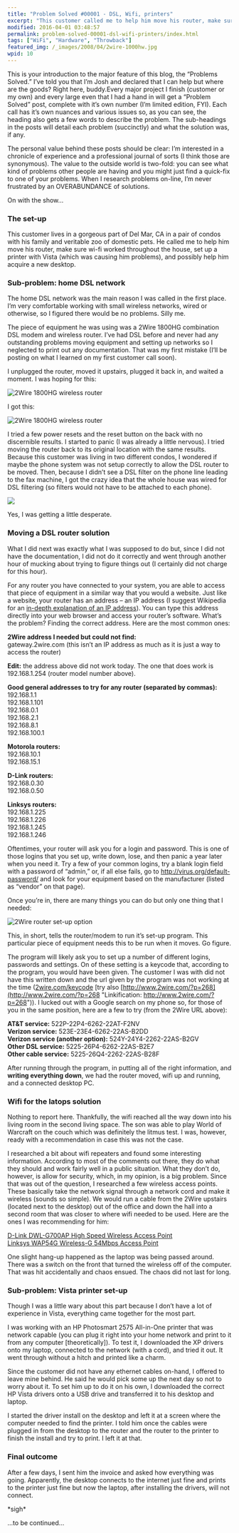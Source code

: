 ```yaml
---
title: "Problem Solved #00001 - DSL, Wifi, printers"
excerpt: "This customer called me to help him move his router, make sure wi-fi worked throughout the house, set up a printer with Vista (which was causing him problems), and possibly help him acquire a new desktop."
modified: 2016-04-01 03:48:57
permalink: problem-solved-00001-dsl-wifi-printers/index.html
tags: ["WiFi", "Hardware", "Throwback"]
featured_img: /_images/2008/04/2wire-1000hw.jpg
wpid: 10
---
```


This is your introduction to the major feature of this blog, the “Problems Solved.” I’ve told you that I’m Josh and declared that I can help but where are the goods? Right here, buddy.Every major project I finish (customer or my own) and every large even that I had a hand in will get a “Problem Solved” post, complete with it’s own number (I’m limited edition, FYI). Each call has it’s own nuances and various issues so, as you can see, the heading also gets a few words to describe the problem. The sub-headings in the posts will detail each problem (succinctly) and what the solution was, if any.

The personal value behind these posts should be clear: I’m interested in a chronicle of experience and a professional journal of sorts (I think those are synonymous). The value to the outside world is two-fold: you can see what kind of problems other people are having and you might just find a quick-fix to one of your problems. When I research problems on-line, I’m never frustrated by an OVERABUNDANCE of solutions.

On with the show…

### The set-up

This customer lives in a gorgeous part of Del Mar, CA in a pair of condos with his family and veritable zoo of domestic pets. He called me to help him move his router, make sure wi-fi worked throughout the house, set up a printer with Vista (which was causing him problems), and possibly help him acquire a new desktop.

### Sub-problem: home DSL network

The home DSL network was the main reason I was called in the first place. I’m very comfortable working with small wireless networks, wired or otherwise, so I figured there would be no problems. Silly me.

The piece of equipment he was using was a 2Wire 1800HG combination DSL modem and wireless router. I’ve had DSL before and never had any outstanding problems moving equipment and setting up networks so I neglected to print out any documentation. That was my first mistake (I’ll be posting on what I learned on my first customer call soon).

I unplugged the router, moved it upstairs, plugged it back in, and waited a moment. I was hoping for this:

![2Wire 1800HG wireless router](/_images/2008/04/2wire-1000hw.jpg)

I got this:

![2Wire 1800HG wireless router](/_images/2008/04/2wire-1000hw2.jpg)

I tried a few power resets and the reset button on the back with no discernible results. I started to panic (I was already a little nervous). I tried moving the router back to its original location with the same results. Because this customer was living in two different condos, I wondered if maybe the phone system was not setup correctly to allow the DSL router to be moved. Then, because I didn’t see a DSL filter on the phone line leading to the fax machine, I got the crazy idea that the whole house was wired for DSL filtering (so filters would not have to be attached to each phone).

![](/_images/2008/04/DSL_filter.jpg)

Yes, I was getting a little desperate.

### Moving a DSL router solution

What I did next was exactly what I was supposed to do but, since I did not have the documentation, I did not do it correctly and went through another hour of mucking about trying to figure things out (I certainly did not charge for this hour).

For any router you have connected to your system, you are able to access that piece of equipment in a similar way that you would a website. Just like a website, your router has an address – an IP address (I suggest Wikipedia for an [in-depth explanation of an IP address](https://en.wikipedia.org/wiki/IP_address)). You can type this address directly into your web browser and access your router’s software. What’s the problem? Finding the correct address. Here are the most common ones:

**2Wire address I needed but could not find:**  
gateway.2wire.com (this isn’t an IP address as much as it is just a way to access the router)

**Edit:** the address above did not work today. The one that does work is 192.168.1.254 (router model number above).

**Good general addresses to try for any router (separated by commas):**  
192.168.1.1  
192.168.1.101  
192.168.0.1  
192.168.2.1  
192.168.8.1  
192.168.100.1

**Motorola routers:**  
192.168.10.1  
192.168.15.1

**D-Link routers:**  
192.168.0.30  
192.168.0.50

**Linksys routers:**  
192.168.1.225  
192.168.1.226  
192.168.1.245  
192.168.1.246

Oftentimes, your router will ask you for a login and password. This is one of those logins that you set up, write down, lose, and then panic a year later when you need it. Try a few of your common logins, try a blank login field with a password of “admin,” or, if all else fails, go to http://virus.org/default-password/ and look for your equipment based on the manufacturer (listed as “vendor” on that page).

Once you’re in, there are many things you can do but only one thing that I needed:

![2Wire router set-up option](/_images/2008/04/2wire_setup.jpg)

This, in short, tells the router/modem to run it’s set-up program. This particular piece of equipment needs this to be run when it moves. Go figure.

The program will likely ask you to set up a number of different logins, passwords and settings. On of these setting is a keycode that, according to the program, you would have been given. The customer I was with did not have this written down and the url given by the program was not working at the time ([2wire.com/keycode](http://2wire.com/keycode "Linkification: http://2wire.com/keycode") \[try also [http://www.2wire.com/?p=268](http://www.2wire.com/?p=268 "Linkification: http://www.2wire.com/?p=268")). I lucked out with a Google search on my phone so, for those of you in the same position, here are a few to try (from the 2Wire URL above):

**AT&amp;T service:** 522P-22P4-6262-22AT-F2NV  
**Verizon service:** 523E-23E4-6262-22AS-B2DD  
**Verizon service (another option):** 524Y-24Y4-2262-22AS-B2GV  
**Other DSL service:** 5225-26P4-6262-22AS-B2E7  
**Other cable service:** 5225-26Q4-2262-22AS-B28F

After running through the program, in putting all of the right information, and **writing everything down**, we had the router moved, wifi up and running, and a connected desktop PC.

### Wifi for the latops solution

Nothing to report here. Thankfully, the wifi reached all the way down into his living room in the second living space. The son was able to play World of Warcraft on the couch which was definitely the litmus test. I was, however, ready with a recommendation in case this was not the case.

I researched a bit about wifi repeaters and found some interesting information. According to most of the comments out there, they do what they should and work fairly well in a public situation. What they don’t do, however, is allow for security, which, in my opinion, is a big problem. Since that was out of the question, I researched a few wireless access points. These basically take the network signal through a network cord and make it wireless (sounds so simple). We would run a cable from the 2Wire upstairs (located next to the desktop) out of the office and down the hall into a second room that was closer to where wifi needed to be used. Here are the ones I was recommending for him:

[D-Link DWL-G700AP High Speed Wireless Access Point](http://www.newegg.com/Product/Product.aspx?Item=N82E16833127146)  
[Linksys WAP54G Wireless-G 54Mbps Access Point](http://www.newegg.com/Product/Product.aspx?Item=N82E16833124012)

One slight hang-up happened as the laptop was being passed around. There was a switch on the front that turned the wireless off of the computer. That was hit accidentally and chaos ensued. The chaos did not last for long.

### Sub-problem: Vista printer set-up

Though I was a little wary about this part because I don’t have a lot of experience in Vista, everything came together for the most part.

I was working with an HP Photosmart 2575 All-in-One printer that was network capable (you can plug it right into your home network and print to it from any computer \[theoretically\]). To test it, I downloaded the XP drivers onto my laptop, connected to the network (with a cord), and tried it out. It went through without a hitch and printed like a charm.

Since the customer did not have any ethernet cables on-hand, I offered to leave mine behind. He said he would pick some up the next day so not to worry about it. To set him up to do it on his own, I downloaded the correct HP Vista drivers onto a USB drive and transferred it to his desktop and laptop.

I started the driver install on the desktop and left it at a screen where the computer needed to find the printer. I told him once the cables were plugged in from the desktop to the router and the router to the printer to finish the install and try to print. I left it at that.

### Final outcome

After a few days, I sent him the invoice and asked how everything was going. Apparently, the desktop connects to the internet just fine and prints to the printer just fine but now the laptop, after installing the drivers, will not connect.

\*sigh\*

…to be continued…
